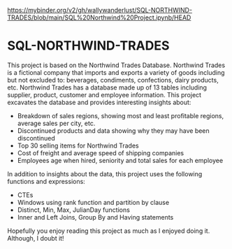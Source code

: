 https://mybinder.org/v2/gh/wallywanderlust/SQL-NORTHWIND-TRADES/blob/main/SQL%20Northwind%20Project.ipynb/HEAD

# SQL-NORTHWIND-TRADES

This project is based on the Northwind Trades Database. Northwind Trades is a fictional company that imports and exports a variety of goods including but not excluded to: 
beverages, condiments, confections, dairy products, etc. Northwind Trades has a database made up of 13 tables including supplier, product, customer and employee information. This project excavates the database and provides interesting insights about:

- Breakdown of sales regions, showing most and least profitable regions, average sales per city, etc.
- Discontinued products and data showing why they may have been discontinued
- Top 30 selling items for Northwind Trades
- Cost of freight and average speed of shipping companies
- Employees age when hired, seniority and total sales for each employee

In addition to insights about the data, this project uses the following functions and expressions:

- CTEs
- Windows using rank function and partition by clause
- Distinct, Min, Max, JulianDay functions
- Inner and Left Joins, Group By and Having statements

Hopefully you enjoy reading this project as much as I enjoyed doing it. Although, I doubt it! 
